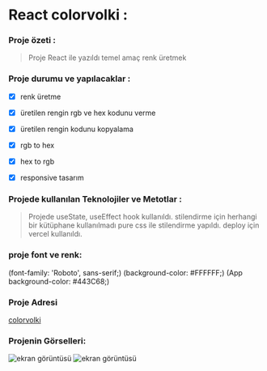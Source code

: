 # React colorvolki :

### Proje özeti :

> Proje React ile yazıldı temel amaç renk üretmek

### Proje durumu ve yapılacaklar :

- [x] renk üretme
- [x] üretilen rengin rgb ve hex kodunu verme
- [x] üretilen rengin kodunu kopyalama
- [x] rgb to hex
- [x] hex to rgb
- [x] responsive tasarım


### Projede kullanılan Teknolojiler ve Metotlar :

> Projede useState, useEffect hook kullanıldı.
> stilendirme için herhangi bir kütüphane kullanılmadı pure css ile stilendirme yapıldı.
> deploy için vercel kullanıldı.


### proje font ve renk:

(font-family: 'Roboto', sans-serif;)
(background-color: #FFFFFF;)
(App background-color: #443C68;)

### Proje Adresi

[colorvolki](https://dogruvolkan.github.io/todo/)

### Projenin Görselleri:

![ekran görüntüsü](src/mobile.png)
![ekran görüntüsü](src/desktop.gif)
